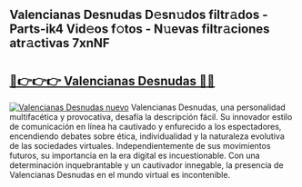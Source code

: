 ## Valencianas Desnudas D𝚎sn𝚞dos filtr𝚊dos - Parts-ik4 Vid𝚎os f𝚘tos - N𝚞evas filtr𝚊ciones atr𝚊ctivas 7xnNF

# <h2><a href="http://mb2ho0.tromn.icu/?c=Valencianas+Desnudas">🔗👉👉👉 Valencianas Desnudas 🔗🔗</a></h2>

[![Valencianas Desnudas nuevo](https://i.imgur.com/pEAQMta.gif)](http://mb2ho0.tromn.icu/?c=Valencianas+Desnudas)
Valencianas Desnudas, una personalidad multifacética y provocativa, desafía la descripción fácil. Su innovador estilo de comunicación en línea ha cautivado y enfurecido a los espectadores, encendiendo debates sobre ética, individualidad y la naturaleza evolutiva de las sociedades virtuales. Independientemente de sus movimientos futuros, su importancia en la era digital es incuestionable. Con una determinación inquebrantable y un cautivador innegable, la presencia de Valencianas Desnudas en el mundo virtual es incontenible.
